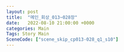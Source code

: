 ```yaml
---
layout: post
title:  "메인_회상_013~028장"
date:   2022-08-10 21:00:00 +0000
categories: Main
Tags: Story Main
SceneCode: ["scene_skip_cp013-028_q1_s10"]
---
```

